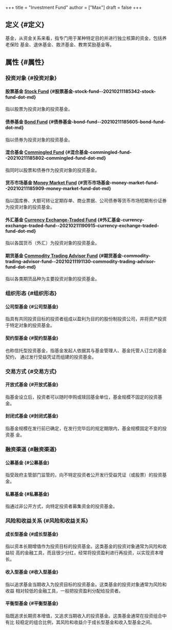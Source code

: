 +++
title = "Investment Fund"
author = ["Max"]
draft = false
+++

## 定义 {#定义}

基金，从资金关系来看，指专门用于某种特定目的并进行独立核算的资金，包括养老保险
基金、退休基金、救济基金、教育奖励基金等。


## 属性 {#属性}


### 投资对象 {#投资对象}


#### 股票基金 [Stock Fund](20210211185342-stock_fund.md) {#股票基金-stock-fund--20210211185342-stock-fund-dot-md}

指以股票为投资对象的投资基金。


#### 债券基金 [Bond Fund](20210211185605-bond_fund.md) {#债券基金-bond-fund--20210211185605-bond-fund-dot-md}

指以债券为投资对象的投资基金。


#### 混合基金 [Commingled Fund](20210211185802-commingled_fund.md) {#混合基金-commingled-fund--20210211185802-commingled-fund-dot-md}

指同时以股票和债券作为投资对象的投资基金。


#### 货币市场基金 [Money Market Fund](20210211185909-money_market_fund.md) {#货币市场基金-money-market-fund--20210211185909-money-market-fund-dot-md}

指以国库券、大额可转让定期存单、商业票据、公司债券等货币市场短期有价证券为投资对象的投资基金。


#### 外汇基金 [Currency Exchange-Traded Fund](20210211190915-currency_exchange_traded_fund.md) {#外汇基金-currency-exchange-traded-fund--20210211190915-currency-exchange-traded-fund-dot-md}

指以各国货币（外汇）为投资对象的投资基金。


#### 期货基金 [Commodity Trading Advisor Fund](20210211191130-commodity_trading_advisor_fund.md) {#期货基金-commodity-trading-advisor-fund--20210211191130-commodity-trading-advisor-fund-dot-md}

指以各类期货品种为主要投资对象的投资基金。


### 组织形态 {#组织形态}


#### 公司型基金 {#公司型基金}

指具有共同投资目标的投资者组成以盈利为目的的股份制投资公司，并将资产投资于特定对象的投资基金。


#### 契约型基金 {#契约型基金}

也称信托型投资基金，指基金发起人依据其与基金管理人、基金托管人订立的基金契约，
通过发行受益凭证而组建的投资基金。


### 交易方式 {#交易方式}


#### 开放式基金 {#开放式基金}

指基金设立后，投资者可以随时申购或赎回基金单位，基金规模不固定的投资基金。


#### 封闭式基金 {#封闭式基金}

指基金规模在发行前已确定，在发行完毕后的规定期限内，基金规模固定不变的投资基
金。


### 融资渠道 {#融资渠道}


#### 公募基金 {#公募基金}

指受政府主管部门监管的，向不特定投资者公开发行受益凭证（或股票）的投资基金。


#### 私募基金 {#私募基金}

指通过非公开方式，向特定投资者募集资金的投资基金。


### 风险和收益关系 {#风险和收益关系}


#### 成长型基金 {#成长型基金}

指以资本长期增值作为投资目标的投资基金。这类基金的投资对象通常为风险和收益较
高的金融工具，而且很少分红，经常将投资盈利进行再投资，以实现资本增长。


#### 收入型基金 {#收入型基金}

指以追求基金当期收入为投资目标的投资基金。这类基金的投资对象通常为风险和收益
相对较低的金融工具，一般把投资盈利分配给投资者。


#### 平衡型基金 {#平衡型基金}

指既追求长期资本增值，又追求当期收入的投资基金。这类基金通常在投资组合中有比
较稳定的组合比例，其风险和收益介于成长型基金和收入型基金之间。
